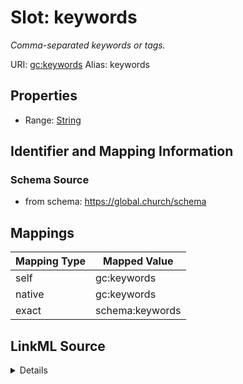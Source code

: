 

# Slot: keywords 


_Comma-separated keywords or tags._





URI: [gc:keywords](https://global.church/schema/keywords)
Alias: keywords

<!-- no inheritance hierarchy -->







## Properties

* Range: [String](String.md)




## Identifier and Mapping Information






### Schema Source


* from schema: https://global.church/schema




## Mappings

| Mapping Type | Mapped Value |
| ---  | ---  |
| self | gc:keywords |
| native | gc:keywords |
| exact | schema:keywords |




## LinkML Source

<details>
```yaml
name: keywords
description: Comma-separated keywords or tags.
in_subset:
- public
from_schema: https://global.church/schema
exact_mappings:
- schema:keywords
rank: 1000
alias: keywords
range: string

```
</details>